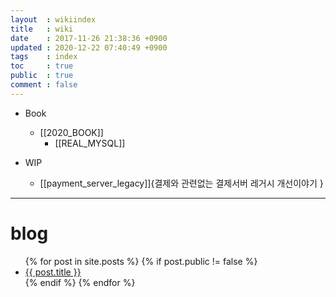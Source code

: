 ```yaml
---
layout  : wikiindex
title   : wiki
date    : 2017-11-26 21:38:36 +0900
updated : 2020-12-22 07:40:49 +0900
tags    : index
toc     : true
public  : true
comment : false
---
```




* Book
    * [[2020_BOOK]]
        * [[REAL_MYSQL]]

* WIP
    * [[payment_server_legacy]]{결제와 관련없는 결제서버 레거시 개선이야기  }

---

# blog
<div>
    <ul>
{% for post in site.posts %}
    {% if post.public != false %}
        <li>
            <a class="post-link" href="{{ post.url | prepend: site.baseurl }}">
                {{ post.title }}
            </a>
        </li>
    {% endif %}
{% endfor %}
    </ul>
</div>


